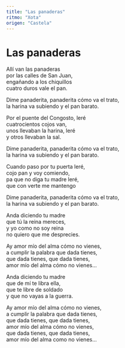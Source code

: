 ```yaml
---
title: "Las panaderas"
ritmo: "Xota"
origen: "Castela"
---
```


# Las panaderas

Allí van las panaderas<br>
por las calles de San Juan,<br>
engañando a los chiquillos<br>
cuatro duros vale el pan.

Dime panaderita, panaderita cómo va el trato,<br>
la harina va subiendo y el pan barato.

Por el puente del Congosto, leré<br>
cuatrocientos cojos van,<br>
unos llevaban la harina, leré<br>
y otros llevaban la sal.

Dime panaderita, panaderita cómo va el trato,<br>
la harina va subiendo y el pan barato.

Cuando paso por tu puerta leré,<br>
cojo pan y voy comiendo,<br>
pa que no diga tu madre leré,<br>
que con verte me mantengo

Dime panaderita, panaderita cómo va el trato,<br>
la harina va subiendo y el pan barato.

Anda diciendo tu madre<br>
que tú la reina mereces,<br>
y yo como no soy reina<br>
no quiero que me desprecies.

Ay amor mío del alma cómo no vienes,<br>
a cumplir la palabra que dada tienes,<br>
que dada tienes, que dada tienes,<br>
amor mío del alma cómo no vienes…

Anda diciendo tu madre<br>
que de mí te libra ella,<br>
que te libre de soldado<br>
y que no vayas a la guerra.

Ay amor mío del alma cómo no vienes,<br>
a cumplir la palabra que dada tienes,<br>
que dada tienes, que dada tienes,<br>
amor mío del alma cómo no vienes,<br>
que dada tienes, que dada tienes,<br>
amor mío del alma como no vienes...
